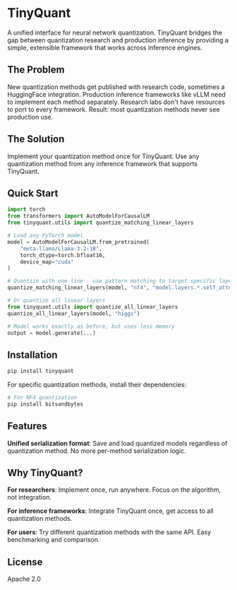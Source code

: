 # TinyQuant

A unified interface for neural network quantization. TinyQuant bridges the gap between quantization research and production inference by providing a simple, extensible framework that works across inference engines.

## The Problem

New quantization methods get published with research code, sometimes a HuggingFace integration. Production inference frameworks like vLLM need to implement each method separately. Research labs don't have resources to port to every framework. Result: most quantization methods never see production use.

## The Solution

Implement your quantization method once for TinyQuant. Use any quantization method from any inference framework that supports TinyQuant.

## Quick Start

```python
import torch
from transformers import AutoModelForCausalLM
from tinyquant.utils import quantize_matching_linear_layers

# Load any PyTorch model
model = AutoModelForCausalLM.from_pretrained(
    "meta-llama/Llama-3.2-1B",
    torch_dtype=torch.bfloat16,
    device_map="cuda"
)

# Quantize with one line - use pattern matching to target specific layers
quantize_matching_linear_layers(model, "nf4", "model.layers.*.self_attn.q_proj")

# Or quantize all linear layers
from tinyquant.utils import quantize_all_linear_layers
quantize_all_linear_layers(model, "higgs")

# Model works exactly as before, but uses less memory
output = model.generate(...)
```

## Installation

```bash
pip install tinyquant
```

For specific quantization methods, install their dependencies:

```bash
# For NF4 quantization
pip install bitsandbytes
```

## Features

**Unified serialization format**: Save and load quantized models regardless of quantization method. No more per-method serialization logic.

## Why TinyQuant?

**For researchers**: Implement once, run anywhere. Focus on the algorithm, not integration.

**For inference frameworks**: Integrate TinyQuant once, get access to all quantization methods.

**For users**: Try different quantization methods with the same API. Easy benchmarking and comparison.

## License

Apache 2.0


